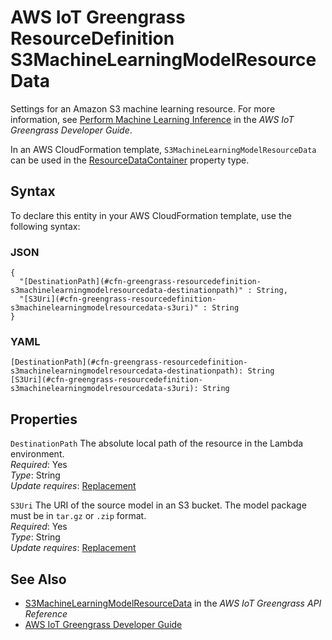 # AWS IoT Greengrass ResourceDefinition S3MachineLearningModelResourceData<a name="aws-properties-greengrass-resourcedefinition-s3machinelearningmodelresourcedata"></a>

<a name="aws-properties-greengrass-resourcedefinition-s3machinelearningmodelresourcedata-description"></a>Settings for an Amazon S3 machine learning resource\. For more information, see [Perform Machine Learning Inference](https://docs.aws.amazon.com/greengrass/latest/developerguide/ml-inference.html) in the *AWS IoT Greengrass Developer Guide*\.

<a name="aws-properties-greengrass-resourcedefinition-s3machinelearningmodelresourcedata-inheritance"></a> In an AWS CloudFormation template, `S3MachineLearningModelResourceData` can be used in the [ResourceDataContainer](aws-properties-greengrass-resourcedefinition-resourcedatacontainer.md) property type\.

## Syntax<a name="aws-properties-greengrass-resourcedefinition-s3machinelearningmodelresourcedata-syntax"></a>

To declare this entity in your AWS CloudFormation template, use the following syntax:

### JSON<a name="aws-properties-greengrass-resourcedefinition-s3machinelearningmodelresourcedata-syntax.json"></a>

```
{
  "[DestinationPath](#cfn-greengrass-resourcedefinition-s3machinelearningmodelresourcedata-destinationpath)" : String,
  "[S3Uri](#cfn-greengrass-resourcedefinition-s3machinelearningmodelresourcedata-s3uri)" : String
}
```

### YAML<a name="aws-properties-greengrass-resourcedefinition-s3machinelearningmodelresourcedata-syntax.yaml"></a>

```
[DestinationPath](#cfn-greengrass-resourcedefinition-s3machinelearningmodelresourcedata-destinationpath): String
[S3Uri](#cfn-greengrass-resourcedefinition-s3machinelearningmodelresourcedata-s3uri): String
```

## Properties<a name="aws-properties-greengrass-resourcedefinition-s3machinelearningmodelresourcedata-properties"></a>

`DestinationPath`  <a name="cfn-greengrass-resourcedefinition-s3machinelearningmodelresourcedata-destinationpath"></a>
The absolute local path of the resource in the Lambda environment\.  
 *Required*: Yes  
 *Type*: String  
 *Update requires*: [Replacement](using-cfn-updating-stacks-update-behaviors.md#update-replacement) 

`S3Uri`  <a name="cfn-greengrass-resourcedefinition-s3machinelearningmodelresourcedata-s3uri"></a>
The URI of the source model in an S3 bucket\. The model package must be in `tar.gz` or `.zip` format\.  
 *Required*: Yes  
 *Type*: String  
 *Update requires*: [Replacement](using-cfn-updating-stacks-update-behaviors.md#update-replacement) 

## See Also<a name="aws-properties-greengrass-resourcedefinition-s3machinelearningmodelresourcedata-seealso"></a>
+ [S3MachineLearningModelResourceData](https://docs.aws.amazon.com/greengrass/latest/apireference/definitions-s3machinelearningmodelresourcedata.html) in the *AWS IoT Greengrass API Reference*
+ [AWS IoT Greengrass Developer Guide](https://docs.aws.amazon.com/greengrass/latest/developerguide/)